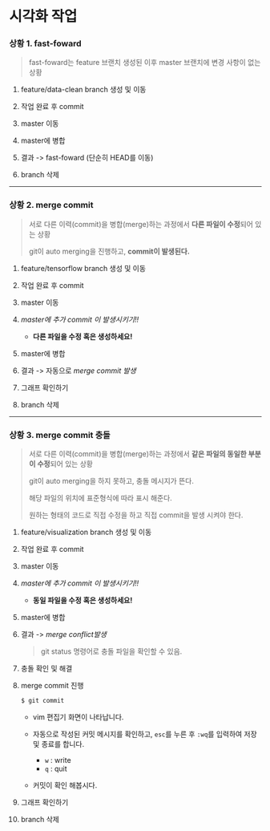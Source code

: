 # 시각화 작업





### 상황 1. fast-foward

> fast-foward는 feature 브랜치 생성된 이후 master 브랜치에 변경 사항이 없는 상황

1. feature/data-clean branch 생성 및 이동

   

2. 작업 완료 후 commit

   


3. master 이동

   


4. master에 병합

   


5. 결과 -> fast-foward (단순히 HEAD를 이동)

   

6. branch 삭제

   

---

### 상황 2. merge commit

> 서로 다른 이력(commit)을 병합(merge)하는 과정에서 **다른 파일이 수정**되어 있는 상황
>
> git이 auto merging을 진행하고, **commit이 발생된다.**

1. feature/tensorflow branch 생성 및 이동

   

2. 작업 완료 후 commit

   

3. master 이동

   

4. *master에 추가 commit 이 발생시키기!!*

   * **다른 파일을 수정 혹은 생성하세요!**

   

5. master에 병합

   

6. 결과 -> 자동으로 *merge commit 발생*



7. 그래프 확인하기

   

8. branch 삭제

   

---

### 상황 3. merge commit 충돌

> 서로 다른 이력(commit)을 병합(merge)하는 과정에서 **같은 파일의 동일한 부분이 수정**되어 있는 상황
>
> git이 auto merging을 하지 못하고, 충돌 메시지가 뜬다.
>
> 해당 파일의 위치에 표준형식에 따라 표시 해준다.
>
> 원하는 형태의 코드로 직접 수정을 하고 직접 commit을 발생 시켜야 한다.

1. feature/visualization branch 생성 및 이동

   

2. 작업 완료 후 commit

   


3. master 이동

   


4. *master에 추가 commit 이 발생시키기!!*

   * **동일 파일을 수정 혹은 생성하세요!**

   

5. master에 병합

   


6. 결과 -> *merge conflict발생*

   > git status 명령어로 충돌 파일을 확인할 수 있음.

   


7. 충돌 확인 및 해결

   


8. merge commit 진행

   ```bash
   $ git commit
   ```

   * vim 편집기 화면이 나타납니다.

   * 자동으로 작성된 커밋 메시지를 확인하고, `esc`를 누른 후 `:wq`를 입력하여 저장 및 종료를 합니다.
     * `w` : write
     * `q` : quit

   * 커밋이  확인 해봅시다.

9. 그래프 확인하기

    


10. branch 삭제